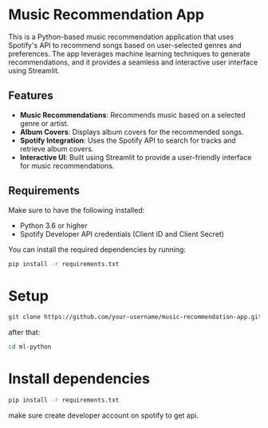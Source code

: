 # Music Recommendation App

This is a Python-based music recommendation application that uses Spotify's API to recommend songs based on user-selected genres and preferences. The app leverages machine learning techniques to generate recommendations, and it provides a seamless and interactive user interface using Streamlit.

## Features

- **Music Recommendations**: Recommends music based on a selected genre or artist.
- **Album Covers**: Displays album covers for the recommended songs.
- **Spotify Integration**: Uses the Spotify API to search for tracks and retrieve album covers.
- **Interactive UI**: Built using Streamlit to provide a user-friendly interface for music recommendations.

## Requirements

Make sure to have the following installed:

- Python 3.6 or higher
- Spotify Developer API credentials (Client ID and Client Secret)

You can install the required dependencies by running:

```bash
pip install -r requirements.txt
```

# Setup

```bash
git clone https://github.com/your-username/music-recommendation-app.git
```

after that:

```bash
cd ml-python
```

# Install dependencies

```bash
pip install -r requirements.txt
```

make sure create developer account on spotify to get api.